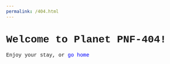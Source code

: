 ```yaml
---
permalink: /404.html
---
```

<!DOCTYPE html>
<html lang="en" dir="ltr">
  <head>
    <meta charset="utf-8">
    <title>Quest</title>
    <style media="screen">
      a {
        font-family: Courier, monospace;
        text-decoration: none;
        color: blue;
      }
      a:hover {
        text-decoration: underline;
      }
      h1 {
        font-family: Courier, monospace;
      }
      p {
        font-family: Courier, monospace;
      }
    </style>
  </head>
  <body>
    <h1>Welcome to Planet PNF-404!</h1>
    <p>Enjoy your stay, or <a href="./index.html">go home</a></p>
  </body>
</html>
